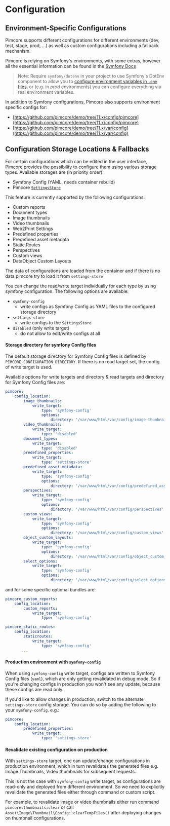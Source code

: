 # Configuration

## Environment-Specific Configurations
Pimcore supports different configurations for different environments (dev, test, stage, prod, ...) as well as custom 
configurations including a fallback mechanism. 

Pimcore is relying on Symfony's environments, with some extras, however all the essential 
information can be found in the [Symfony Docs](https://symfony.com/doc/current/configuration.html#configuration-environments)

> Note: Require `symfony/dotenv` in your project to use Symfony's DotEnv component to allow you to 
[configure environment variables in `.env` files](https://symfony.com/doc/current/configuration.html#configuring-environment-variables-in-env-files), 
or (e.g. in *prod* environments) you can configure everything via real environment variables.

In addition to Symfony configurations, Pimcore also supports environment specific configs for: 

* [https://github.com/pimcore/demo/tree/11.x/config/pimcore](https://github.com/pimcore/demo/tree/11.x/config/pimcore) 
* [https://github.com/pimcore/demo/tree/11.x/var/config](https://github.com/pimcore/demo/tree/11.x/var/config)


## Configuration Storage Locations & Fallbacks
For certain configurations which can be edited in the user interface, 
Pimcore provides the possibility to configure them using various storage types. 
Available storages are (in priority order): 
- Symfony Config (YAML, needs container rebuild)
- Pimcore [`SettingsStore`](../19_Development_Tools_and_Details/42_Settings_Store.md)

This feature is currently supported by the following configurations: 
- Custom reports
- Document types
- Image thumbnails 
- Video thumbnails
- Web2Print Settings
- Predefined properties
- Predefined asset metadata
- Static Routes
- Perspectives
- Custom views
- DataObject Custom Layouts

The data of configurations are loaded from the container and if there is no data pimcore try to load it from `settings-store`

You can change the read/write target individually for each type by using symfony configuration.
The following options are available: 
- `symfony-config` 
  - write configs as Symfony Config as YAML files to the configured storage directory
- `settings-store` 
  - write configs to the `SettingsStore`
- `disabled` (only write target) 
  - do not allow to edit/write configs at all

#### Storage directory for symfony Config files

The default storage directory for Symfony Config files is defined by `PIMCORE_CONFIGURATION_DIRECTORY`.
If there is no read target set, the config of write target is used.

Available options for write targets and directory & read targets and directory for Symfony Config files are: 
```yaml
pimcore:
    config_location:
        image_thumbnails:
            write_target:
                type: 'symfony-config'
                options:
                    directory: '/var/www/html/var/config/image-thumbnails'
        video_thumbnails:
            write_target:
                type: 'disabled'
        document_types:
            write_target:
                type: 'disabled'
        predefined_properties:
            write_target:
                type: 'settings-store'
        predefined_asset_metadata:
            write_target:
                type: 'symfony-config'
                options:
                    directory: '/var/www/html/var/config/predefined_asset_metadata'
        perspectives:
            write_target:
                type: 'symfony-config'
                options:
                    directory: '/var/www/html/var/config/perspectives'
        custom_views:
            write_target:
                type: 'symfony-config'
                options:
                    directory: '/var/www/html/var/config/custom_views'
        object_custom_layouts:
            write_target:
                type: 'symfony-config'
                options:
                    directory: '/var/www/html/var/config/object_custom_layouts'
        select_options:
            write_target:
                type: 'symfony-config'
                options:
                    directory: '/var/www/html/var/config/select_options'
```

and for some specific optional bundles are:

```yaml
pimcore_custom_reports:
    config_location:
        custom_reports:
            write_target:
                type: 'symfony-config'

pimcore_static_routes:
    config_location:
        staticroutes:
            write_target:
                type: 'symfony-config'
       ...
```

#### Production environment with `symfony-config`
When using `symfony-config` write target, configs are written to Symfony Config files (`yaml`), which are only getting revalidated in debug mode. So if you're
changing configs in production you won't see any update, because these configs are read only.

If you'd like to allow changes in production, switch to the alternate `settings-store` config storage. 
You can do so by adding the following to your `symfony-config`. e.g.:
```yaml
pimcore:
    config_location:
        predefined_properties:
            write_target:
                type: 'settings-store'
```

#### Revalidate existing configuration on production
With `settings-store` target, one can update/change configurations in production environment, which in turn revalidates the generated files e.g. Image Thumbnails, Video thumbnails for subsequent requests.

This is not the case with `symfony-config` write target, as configurations are read-only and deployed from different environment. So we need to explicitly revalidate the generated files either through command or custom script. 

For example, to revalidate image or video thumbnails either run command `pimcore:thumbnails:clear` or call `Asset\Image\Thumbnail\Config::clearTempFiles()` after deploying changes on thumbnail configurations.
